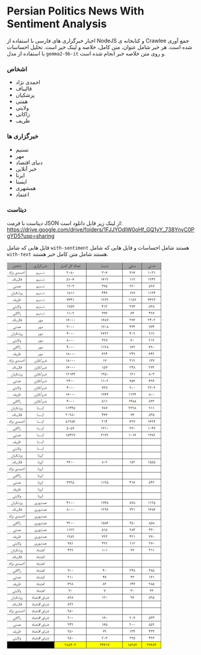 # Persian Politics News With Sentiment Analysis
اخبار خبرگزاری های فارسی با استفاده از NodeJS و کتابخانه ی Crawlee جمع آوری شده است. هر خبر شامل عنوان، متن کامل، خلاصه و لینک خبر است.
تحلیل احساسات با استفاده از مدل ```gemma2-9b-it``` و روی متن خلاصه خبر انجام شده است.
### اشخاص
- احمدی نژاد
- قالیباف
- پزشکیان
- همتی
- ولایتی
- زاکانی
- ظریف

### خبرگزاری ها
- تسنیم
- مهر
- دنیای اقتصاد
- خبر آنلاین
- ایرنا
- ایسنا
- همشهری
- اعتماد

### دیتاست
دیتاست با فرمت JSON از لینک زیر قابل دانلود است:
https://drive.google.com/drive/folders/1FJJYOdIW0oHf_GQ1yY_738YnyC0PgYD5?usp=sharing

فایل هایی که شامل ```with-sentiment``` هستند شامل احساسات و فایل هایی که شامل ``with-text`` هستند شامل متن کامل خبر هستند.

![img.png](img.png)
